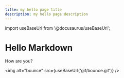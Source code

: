 ```yaml
---
title: my hello page title
description: my hello page description
---
```


import useBaseUrl from '@docusaurus/useBaseUrl';

# Hello Markdown

How are you?

<img alt="bounce" src={useBaseUrl('gif/bounce.gif')} />